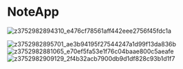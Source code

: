 # NoteApp

![z3752982894310_e476cf78561aff442eee2756f45fdc1a](https://user-images.githubusercontent.com/101659722/192309019-74e1f7fa-3592-4d50-87a4-0bda4d20eaf0.png)

![z3752982895701_ae3b94195f27544247a1d99f13da836b](https://user-images.githubusercontent.com/101659722/192309056-b5020850-b614-4b0c-bdbb-3f791958630b.png)
![z3752982881065_e70ef5fa53e1f76c04baae800c5aeafe](https://user-images.githubusercontent.com/101659722/192309071-742a4ff9-705c-46f8-912f-d6061360a437.png)
![z3752982909129_2f4b32acb7900db9d1df828c93b1d1f7](https://user-images.githubusercontent.com/101659722/192309082-83321360-e534-499d-a6b3-1711fbf784b2.png)
